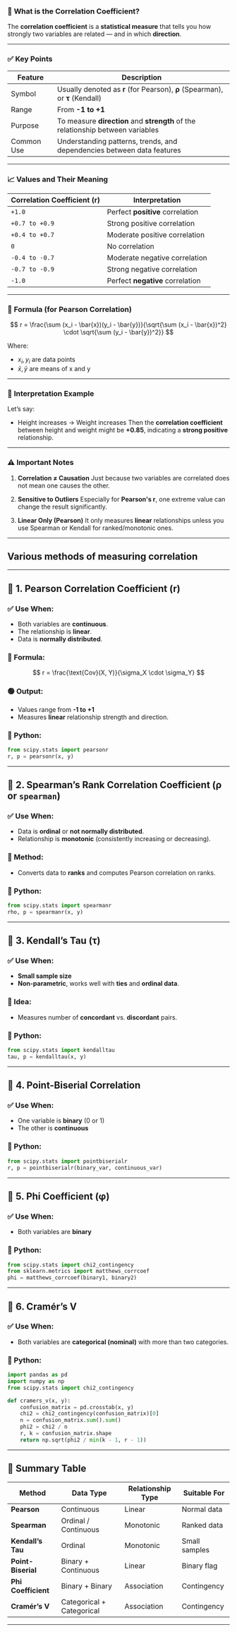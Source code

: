 ### 📌 **What is the Correlation Coefficient?**

The **correlation coefficient** is a **statistical measure** that tells you how strongly two variables are related — and in which **direction**.

---

### ✅ **Key Points**

| Feature    | Description                                                                     |
| ---------- | ------------------------------------------------------------------------------- |
| Symbol     | Usually denoted as **r** (for Pearson), **ρ** (Spearman), or **τ** (Kendall)    |
| Range      | From **-1 to +1**                                                               |
| Purpose    | To measure **direction** and **strength** of the relationship between variables |
| Common Use | Understanding patterns, trends, and dependencies between data features          |

---

### 📈 **Values and Their Meaning**

| Correlation Coefficient (r) | Interpretation                   |
| --------------------------- | -------------------------------- |
| `+1.0`                      | Perfect **positive** correlation |
| `+0.7 to +0.9`              | Strong positive correlation      |
| `+0.4 to +0.7`              | Moderate positive correlation    |
| `0`                         | No correlation                   |
| `-0.4 to -0.7`              | Moderate negative correlation    |
| `-0.7 to -0.9`              | Strong negative correlation      |
| `-1.0`                      | Perfect **negative** correlation |

---

### 🧮 **Formula (for Pearson Correlation)**

$$
r = \frac{\sum (x_i - \bar{x})(y_i - \bar{y})}{\sqrt{\sum (x_i - \bar{x})^2} \cdot \sqrt{\sum (y_i - \bar{y})^2}}
$$

Where:

* $x_i, y_i$ are data points
* $\bar{x}, \bar{y}$ are means of x and y

---

### 🧠 **Interpretation Example**

Let’s say:

* Height increases → Weight increases
  Then the **correlation coefficient** between height and weight might be **+0.85**, indicating a **strong positive** relationship.

---

### ⚠️ **Important Notes**

1. **Correlation ≠ Causation**
   Just because two variables are correlated does not mean one causes the other.

2. **Sensitive to Outliers**
   Especially for **Pearson's r**, one extreme value can change the result significantly.

3. **Linear Only (Pearson)**
   It only measures **linear** relationships unless you use Spearman or Kendall for ranked/monotonic ones.

---
## Various methods of measuring correlation
---
## 🔢 **1. Pearson Correlation Coefficient (r)**

### ✅ Use When:

* Both variables are **continuous**.
* The relationship is **linear**.
* Data is **normally distributed**.

### 📐 Formula:

$$
r = \frac{\text{Cov}(X, Y)}{\sigma_X \cdot \sigma_Y}
$$

### 🟢 Output:

* Values range from **-1 to +1**
* Measures **linear** relationship strength and direction.

### 🔧 Python:

```python
from scipy.stats import pearsonr
r, p = pearsonr(x, y)
```

---

## 🔢 **2. Spearman’s Rank Correlation Coefficient (ρ or `spearman`)**

### ✅ Use When:

* Data is **ordinal** or **not normally distributed**.
* Relationship is **monotonic** (consistently increasing or decreasing).

### 📐 Method:

* Converts data to **ranks** and computes Pearson correlation on ranks.

### 🔧 Python:

```python
from scipy.stats import spearmanr
rho, p = spearmanr(x, y)
```

---

## 🔢 **3. Kendall’s Tau (τ)**

### ✅ Use When:

* **Small sample size**
* **Non-parametric**, works well with **ties** and **ordinal data**.

### 📐 Idea:

* Measures number of **concordant** vs. **discordant** pairs.

### 🔧 Python:

```python
from scipy.stats import kendalltau
tau, p = kendalltau(x, y)
```

---

## 🔢 **4. Point-Biserial Correlation**

### ✅ Use When:

* One variable is **binary** (0 or 1)
* The other is **continuous**

### 🔧 Python:

```python
from scipy.stats import pointbiserialr
r, p = pointbiserialr(binary_var, continuous_var)
```

---

## 🔢 **5. Phi Coefficient (φ)**

### ✅ Use When:

* Both variables are **binary**

### 🔧 Python:

```python
from scipy.stats import chi2_contingency
from sklearn.metrics import matthews_corrcoef
phi = matthews_corrcoef(binary1, binary2)
```

---

## 🔢 **6. Cramér’s V**

### ✅ Use When:

* Both variables are **categorical (nominal)** with more than two categories.

### 🔧 Python:

```python
import pandas as pd
import numpy as np
from scipy.stats import chi2_contingency

def cramers_v(x, y):
    confusion_matrix = pd.crosstab(x, y)
    chi2 = chi2_contingency(confusion_matrix)[0]
    n = confusion_matrix.sum().sum()
    phi2 = chi2 / n
    r, k = confusion_matrix.shape
    return np.sqrt(phi2 / min(k - 1, r - 1))
```

---

## 🧠 **Summary Table**

| Method              | Data Type                 | Relationship Type | Suitable For  |
| ------------------- | ------------------------- | ----------------- | ------------- |
| **Pearson**         | Continuous                | Linear            | Normal data   |
| **Spearman**        | Ordinal / Continuous      | Monotonic         | Ranked data   |
| **Kendall’s Tau**   | Ordinal                   | Monotonic         | Small samples |
| **Point-Biserial**  | Binary + Continuous       | Linear            | Binary flag   |
| **Phi Coefficient** | Binary + Binary           | Association       | Contingency   |
| **Cramér’s V**      | Categorical + Categorical | Association       | Contingency   |

---


